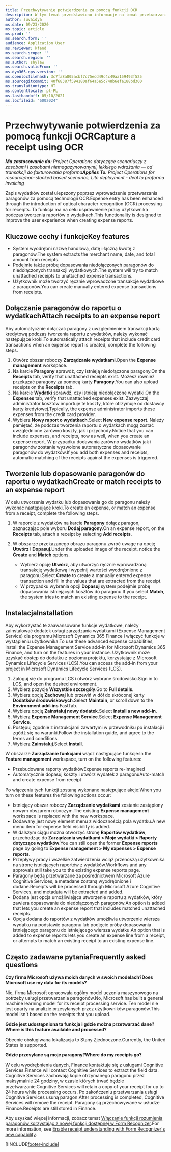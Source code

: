 ```yaml
---
title: Przechwytywanie potwierdzenia za pomocą funkcji OCR
description: W tym temat przedstawiono informacje na temat przetwarzania paragonów za pomocą technologii OCR.
author: suvaidya
ms.date: 09/23/2020
ms.topic: article
ms.prod: ''
ms.search.form: ''
audience: Application User
ms.reviewer: kfend
ms.search.scope: ''
ms.search.region: ''
ms.author: shylaw
ms.search.validFrom: ''
ms.dyn365.ops.version: ''
ms.openlocfilehash: 3c7fa8a805acbf7c75edd49c4c49aa159493f525
ms.sourcegitcommit: 40f68387f594180af64a5e5c748b6efa188bd300
ms.translationtype: HT
ms.contentlocale: pl-PL
ms.lasthandoff: 05/10/2021
ms.locfileid: "6002024"
---
```

# <a name="capture-a-receipt-using-ocr"></a><span data-ttu-id="577a5-103">Przechwytywanie potwierdzenia za pomocą funkcji OCR</span><span class="sxs-lookup"><span data-stu-id="577a5-103">Capture a receipt using OCR</span></span>

<span data-ttu-id="577a5-104">_**Ma zastosowanie do:** Project Operations dotyczące scenariuszy z zasobami i zasobami niemagazynowanymi, lekkiego wdrażania — od transakcji do fakturowania proforma_</span><span class="sxs-lookup"><span data-stu-id="577a5-104">_**Applies To:** Project Operations for resource/non-stocked based scenarios, Lite deployment - deal to proforma invoicing_</span></span>

<span data-ttu-id="577a5-105">Zapis wydatków został ulepszony poprzez wprowadzenie przetwarzania paragonów za pomocą technologii OCR.</span><span class="sxs-lookup"><span data-stu-id="577a5-105">Expense entry has been enhanced through the introduction of optical character recognition (OCR) processing for receipts.</span></span> <span data-ttu-id="577a5-106">Ta funkcja ma na celu usprawnienie pracy użytkownika podczas tworzenia raportów o wydatkach.</span><span class="sxs-lookup"><span data-stu-id="577a5-106">This functionality is designed to improve the user experience when creating expense reports.</span></span>

## <a name="key-features"></a><span data-ttu-id="577a5-107">Kluczowe cechy i funkcje</span><span class="sxs-lookup"><span data-stu-id="577a5-107">Key features</span></span>

- <span data-ttu-id="577a5-108">System wyodrębni nazwę handlową, datę i łączną kwotę z paragonów.</span><span class="sxs-lookup"><span data-stu-id="577a5-108">The system extracts the merchant name, date, and total amount from receipts.</span></span>
- <span data-ttu-id="577a5-109">Podejmie także próbę dopasowania niedołączonych paragonów do niedołączonych transakcji wydatkowych.</span><span class="sxs-lookup"><span data-stu-id="577a5-109">The system will try to match unattached receipts to unattached expense transactions.</span></span>
- <span data-ttu-id="577a5-110">Użytkownik może tworzyć ręcznie wprowadzone transakcje wydatkowe z paragonów.</span><span class="sxs-lookup"><span data-stu-id="577a5-110">You can create manually entered expense transactions from receipts.</span></span>

## <a name="attach-receipts-to-an-expense-report"></a><span data-ttu-id="577a5-111">Dołączanie paragonów do raportu o wydatkach</span><span class="sxs-lookup"><span data-stu-id="577a5-111">Attach receipts to an expense report</span></span>

<span data-ttu-id="577a5-112">Aby automatycznie dołączać paragony z uwzględnieniem transakcji kartą kredytową podczas tworzenia raportu z wydatków, należy wykonać następujące kroki.</span><span class="sxs-lookup"><span data-stu-id="577a5-112">To automatically attach receipts that include credit card transactions when an expense report is created, complete the following steps.</span></span>

  1. <span data-ttu-id="577a5-113">Otwórz obszar roboczy **Zarządzanie wydatkami**.</span><span class="sxs-lookup"><span data-stu-id="577a5-113">Open the **Expense management** workspace.</span></span>
  2. <span data-ttu-id="577a5-114">Na karcie **Paragony** sprawdź, czy istnieją niedołączone paragony.</span><span class="sxs-lookup"><span data-stu-id="577a5-114">On the **Receipts** tab, verify that unattached receipts exist.</span></span> <span data-ttu-id="577a5-115">Możesz również przekazać paragony za pomocą karty **Paragony**.</span><span class="sxs-lookup"><span data-stu-id="577a5-115">You can also upload receipts on the **Receipts** tab.</span></span>
  3. <span data-ttu-id="577a5-116">Na karcie **Wydatki** sprawdź, czy istnieją niedołączone wydatki.</span><span class="sxs-lookup"><span data-stu-id="577a5-116">On the **Expenses** tab, verify that unattached expenses exist.</span></span> <span data-ttu-id="577a5-117">Zazwyczaj administrator kosztów importuje te koszty, które otrzymuje od dostawcy karty kredytowej.</span><span class="sxs-lookup"><span data-stu-id="577a5-117">Typically, the expense administrator imports these expenses from the credit card provider.</span></span>
  4. <span data-ttu-id="577a5-118">Wybierz **Nowy raport o wydatkach**.</span><span class="sxs-lookup"><span data-stu-id="577a5-118">Select **New expense report**.</span></span> <span data-ttu-id="577a5-119">Należy pamiętać, że podczas tworzenia raportu o wydatkach mogą zostać uwzględnione zarówno koszty, jak i przychody.</span><span class="sxs-lookup"><span data-stu-id="577a5-119">Notice that you can include expenses, and receipts, now as well, when you create an expense report.</span></span> <span data-ttu-id="577a5-120">W przypadku dodawania zarówno wydatków jak i paragonów zostanie wyzwolone automatyczne dopasowanie paragonów do wydatków.</span><span class="sxs-lookup"><span data-stu-id="577a5-120">If you add both expenses and receipts, automatic matching of the receipts against the expenses is triggered.</span></span>

## <a name="create-or-match-receipts-to-an-expense-report"></a><span data-ttu-id="577a5-121">Tworzenie lub dopasowanie paragonów do raportu o wydatkach</span><span class="sxs-lookup"><span data-stu-id="577a5-121">Create or match receipts to an expense report</span></span>
<span data-ttu-id="577a5-122">W celu utworzenia wydatku lub dopasowania go do paragonu należy wykonać następujące kroki.</span><span class="sxs-lookup"><span data-stu-id="577a5-122">To create an expense, or match an expense from a receipt, complete the following steps.</span></span>

  1. <span data-ttu-id="577a5-123">W raporcie z wydatków na karcie **Paragony** dołącz paragon, zaznaczając pole wyboru **Dodaj paragony**.</span><span class="sxs-lookup"><span data-stu-id="577a5-123">On an expense report, on the **Receipts** tab, attach a receipt by selecting **Add receipts**.</span></span>
  2. <span data-ttu-id="577a5-124">W obszarze przekazanego obrazu paragonu zwróć uwagę na opcję **Utwórz** i **Dopasuj**.</span><span class="sxs-lookup"><span data-stu-id="577a5-124">Under the uploaded image of the receipt, notice the **Create** and **Match** options.</span></span>

      - <span data-ttu-id="577a5-125">Wybierz opcję **Utwórz**, aby utworzyć ręcznie wprowadzoną transakcję wydatkową i wypełnij wartości wyodrębnione z paragonu.</span><span class="sxs-lookup"><span data-stu-id="577a5-125">Select **Create** to create a manually entered expense transaction and fill in the values that are extracted from the receipt.</span></span>
      - <span data-ttu-id="577a5-126">W przypadku wybrania opcji **Dopasuj** system podejmie próbę dopasowania istniejących kosztów do paragonu.</span><span class="sxs-lookup"><span data-stu-id="577a5-126">If you select **Match**, the system tries to match an existing expense to the receipt.</span></span>

## <a name="installation"></a><span data-ttu-id="577a5-127">Instalacja</span><span class="sxs-lookup"><span data-stu-id="577a5-127">Installation</span></span>

<span data-ttu-id="577a5-128">Aby wykorzystać te zaawansowane funkcje wydatkowe, należy zainstalować dodatek usługi zarządzania wydatkami (Expense Management Service) dla programu Microsoft Dynamics 365 Finance i włączyć funkcje w wystąpieniu użytkownika.</span><span class="sxs-lookup"><span data-stu-id="577a5-128">To use these advanced expense capabilities, install the Expense Management Service add-in for Microsoft Dynamics 365 Finance, and turn on the features in your instance.</span></span> <span data-ttu-id="577a5-129">Użytkownik może uzyskać dostęp do dodatku z poziomu projektu, korzystając z Microsoft Dynamics Lifecycle Services (LCS).</span><span class="sxs-lookup"><span data-stu-id="577a5-129">You can access the add-in from your project in Microsoft Dynamics Lifecycle Services (LCS).</span></span>

1. <span data-ttu-id="577a5-130">Zaloguj się do programu LCS i otwórz wybrane środowisko.</span><span class="sxs-lookup"><span data-stu-id="577a5-130">Sign in to LCS, and open the desired environment.</span></span>
2. <span data-ttu-id="577a5-131">Wybierz pozycję **Wszystkie szczegóły**.</span><span class="sxs-lookup"><span data-stu-id="577a5-131">Go to **Full details**.</span></span>
3. <span data-ttu-id="577a5-132">Wybierz opcję **Zachowaj** lub przewiń w dół do skróconej karty **Dodatków środowiskowych**.</span><span class="sxs-lookup"><span data-stu-id="577a5-132">Select **Maintain**, or scroll down to the **Environment add-ins** FastTab.</span></span>
4. <span data-ttu-id="577a5-133">Wybierz opcję **Zainstaluj nowy dodatek**.</span><span class="sxs-lookup"><span data-stu-id="577a5-133">Select **Install a new add-in**.</span></span>
5. <span data-ttu-id="577a5-134">Wybierz **Expense Management Service**.</span><span class="sxs-lookup"><span data-stu-id="577a5-134">Select **Expense Management Service**.</span></span>
6. <span data-ttu-id="577a5-135">Postępuj zgodnie z instrukcjami zawartymi w przewodniku po instalacji i zgódź się na warunki.</span><span class="sxs-lookup"><span data-stu-id="577a5-135">Follow the installation guide, and agree to the terms and conditions.</span></span>
7. <span data-ttu-id="577a5-136">Wybierz **Zainstaluj**.</span><span class="sxs-lookup"><span data-stu-id="577a5-136">Select **Install**.</span></span>

<span data-ttu-id="577a5-137">W obszarze **Zarządzanie funkcjami** włącz następujące funkcje:</span><span class="sxs-lookup"><span data-stu-id="577a5-137">In the **Feature management** workspace, turn on the following features:</span></span>

- <span data-ttu-id="577a5-138">Przebudowane raporty wydatków</span><span class="sxs-lookup"><span data-stu-id="577a5-138">Expense reports re-imagined</span></span>
- <span data-ttu-id="577a5-139">Automatycznie dopasuj koszty i utwórz wydatek z paragonu</span><span class="sxs-lookup"><span data-stu-id="577a5-139">Auto-match and create expense from receipt</span></span>

<span data-ttu-id="577a5-140">Po włączeniu tych funkcji zostaną wykonane następujące akcje:</span><span class="sxs-lookup"><span data-stu-id="577a5-140">When you turn on these features the following actions occur:</span></span>

- <span data-ttu-id="577a5-141">Istniejący obszar roboczy **Zarządzanie wydatkami** zostanie zastąpiony nowym obszarem roboczym.</span><span class="sxs-lookup"><span data-stu-id="577a5-141">The existing **Expense management** workspace is replaced with the new workspace.</span></span>
- <span data-ttu-id="577a5-142">Dodawany jest nowy element menu z widocznością pola wydatku.</span><span class="sxs-lookup"><span data-stu-id="577a5-142">A new menu item for expense field visibility is added.</span></span>
- <span data-ttu-id="577a5-143">W dalszym ciągu można otworzyć stronę **Raportów wydatków**, przechodząc do **Zarządzania wydatkami > Moje wydatki > Raporty dotyczące wydatków**.</span><span class="sxs-lookup"><span data-stu-id="577a5-143">You can still open the former **Expense reports** page by going to **Expense management > My expenses > Expense reports**.</span></span>
- <span data-ttu-id="577a5-144">Przepływy pracy i wszelkie zatwierdzenia wciąż przenoszą użytkownika na stronę istniejących raportów z wydatków.</span><span class="sxs-lookup"><span data-stu-id="577a5-144">Workflows and any approvals still take you to the existing expense reports page.</span></span>
- <span data-ttu-id="577a5-145">Paragony będą przetwarzane za pośrednictwem Microsoft Azure Cognitive Services, a metadane zostaną wyodrębnione i dodane.</span><span class="sxs-lookup"><span data-stu-id="577a5-145">Receipts will be processed through Microsoft Azure Cognitive Services, and metadata will be extracted and added.</span></span>
- <span data-ttu-id="577a5-146">Dodana jest opcja umożliwiająca utworzenie raportu z wydatków, który zawiera dopasowanie do niedołączonych paragonów.</span><span class="sxs-lookup"><span data-stu-id="577a5-146">An option is added that lets you create an expense report that includes matched unattached receipts.</span></span>
- <span data-ttu-id="577a5-147">Opcja dodana do raportów z wydatków umożliwia utworzenie wiersza wydatku na podstawie paragonu lub podjęcie próby dopasowania istniejącego paragonu do istniejącego wiersza wydatku.</span><span class="sxs-lookup"><span data-stu-id="577a5-147">An option that is added to expense reports lets you create an expense line from a receipt, or attempts to match an existing receipt to an existing expense line.</span></span>

## <a name="frequently-asked-questions"></a><span data-ttu-id="577a5-148">Często zadawane pytania</span><span class="sxs-lookup"><span data-stu-id="577a5-148">Frequently asked questions</span></span>

<span data-ttu-id="577a5-149">**Czy firma Microsoft używa moich danych w swoich modelach?**</span><span class="sxs-lookup"><span data-stu-id="577a5-149">**Does Microsoft use my data for its models?**</span></span>

<span data-ttu-id="577a5-150">Nie, firma Microsoft opracowała ogólny model uczenia maszynowego na potrzeby usługi przetwarzania paragonów.</span><span class="sxs-lookup"><span data-stu-id="577a5-150">No, Microsoft has built a general machine learning model for its receipt processing service.</span></span> <span data-ttu-id="577a5-151">Ten model nie jest oparty na analizie przesyłanych przez użytkowników paragonów.</span><span class="sxs-lookup"><span data-stu-id="577a5-151">This model isn't based on the receipts that you upload.</span></span>

<span data-ttu-id="577a5-152">**Gdzie jest udostępniona ta funkcja i gdzie można przetwarzać dane?**</span><span class="sxs-lookup"><span data-stu-id="577a5-152">**Where is this feature available and processed?**</span></span>

<span data-ttu-id="577a5-153">Obecnie obsługiwana lokalizacja to Stany Zjednoczone.</span><span class="sxs-lookup"><span data-stu-id="577a5-153">Currently, the United States is supported.</span></span>

<span data-ttu-id="577a5-154">**Gdzie przesyłane są moje paragony?**</span><span class="sxs-lookup"><span data-stu-id="577a5-154">**Where do my receipts go?**</span></span>

<span data-ttu-id="577a5-155">W celu wyodrębnienia danych, Finance kontaktuje się z usługami Cognitive Services.</span><span class="sxs-lookup"><span data-stu-id="577a5-155">Finance will contact Cognitive Services to extract the field data.</span></span> <span data-ttu-id="577a5-156">Cognitive Services zachowają kopie otrzymanego paragonu przez maksymalnie 24 godziny, w czasie których trwać będzie przetwarzanie.</span><span class="sxs-lookup"><span data-stu-id="577a5-156">Cognitive Services will retain a copy of your receipt for up to 24 hours while processing occurs.</span></span> <span data-ttu-id="577a5-157">Po zakończeniu przetwarzania usługi Cognitive Services usuną paragon.</span><span class="sxs-lookup"><span data-stu-id="577a5-157">After processing is completed, Cognitive Services will remove the receipt.</span></span> <span data-ttu-id="577a5-158">Paragony są przechowywane w usłudze Finance.</span><span class="sxs-lookup"><span data-stu-id="577a5-158">Receipts are still stored in Finance.</span></span>

<span data-ttu-id="577a5-159">Aby uzyskać więcej informacji, zobacz temat [Włączanie funkcji rozumienia paragonów korzystając z nowej funkcji dostępnej w Form Recognizer](https://azure.microsoft.com/blog/enable-receipt-understanding-with-form-recognizer-s-new-capability/).</span><span class="sxs-lookup"><span data-stu-id="577a5-159">For more information, see [Enable receipt understanding with Form Recognizer's new capability](https://azure.microsoft.com/blog/enable-receipt-understanding-with-form-recognizer-s-new-capability/).</span></span>


[!INCLUDE[footer-include](../includes/footer-banner.md)]
